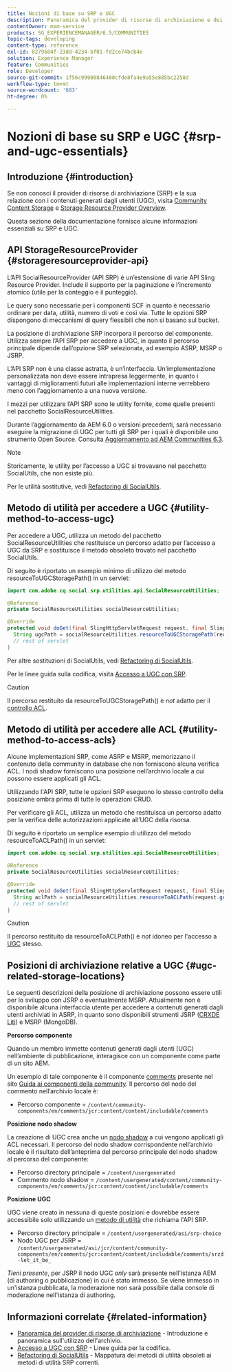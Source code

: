 ```yaml
---
title: Nozioni di base su SRP e UGC
description: Panoramica del provider di risorse di archiviazione e dei contenuti generati dall'utente
contentOwner: msm-service
products: SG_EXPERIENCEMANAGER/6.5/COMMUNITIES
topic-tags: developing
content-type: reference
exl-id: 8279684f-23dd-4234-bf01-fd2ce74bcb4e
solution: Experience Manager
feature: Communities
role: Developer
source-git-commit: 1f56c99980846400cfde8fa4e9a55e885bc2258d
workflow-type: tm+mt
source-wordcount: '683'
ht-degree: 0%

---
```


# Nozioni di base su SRP e UGC {#srp-and-ugc-essentials}

## Introduzione {#introduction}

Se non conosci il provider di risorse di archiviazione (SRP) e la sua relazione con i contenuti generati dagli utenti (UGC), visita [Community Content Storage](working-with-srp.md) e [Storage Resource Provider Overview](srp.md).

Questa sezione della documentazione fornisce alcune informazioni essenziali su SRP e UGC.

## API StorageResourceProvider {#storageresourceprovider-api}

L’API SocialResourceProvider (API SRP) è un’estensione di varie API Sling Resource Provider. Include il supporto per la paginazione e l&#39;incremento atomico (utile per la conteggio e il punteggio).

Le query sono necessarie per i componenti SCF in quanto è necessario ordinare per data, utilità, numero di voti e così via. Tutte le opzioni SRP dispongono di meccanismi di query flessibili che non si basano sul bucket.

La posizione di archiviazione SRP incorpora il percorso del componente. Utilizza sempre l’API SRP per accedere a UGC, in quanto il percorso principale dipende dall’opzione SRP selezionata, ad esempio ASRP, MSRP o JSRP.

L’API SRP non è una classe astratta, è un’interfaccia. Un’implementazione personalizzata non deve essere intrapresa leggermente, in quanto i vantaggi di miglioramenti futuri alle implementazioni interne verrebbero meno con l’aggiornamento a una nuova versione.

I mezzi per utilizzare l’API SRP sono le utility fornite, come quelle presenti nel pacchetto SocialResourceUtilities.

Durante l’aggiornamento da AEM 6.0 o versioni precedenti, sarà necessario eseguire la migrazione di UGC per tutti gli SRP per i quali è disponibile uno strumento Open Source. Consulta [Aggiornamento ad AEM Communities 6.3](upgrade.md).

>[!NOTE]
>
>Storicamente, le utility per l’accesso a UGC si trovavano nel pacchetto SocialUtils, che non esiste più.
>
>Per le utilità sostitutive, vedi [Refactoring di SocialUtils](socialutils.md).

## Metodo di utilità per accedere a UGC {#utility-method-to-access-ugc}

Per accedere a UGC, utilizza un metodo del pacchetto SocialResourceUtilities che restituisce un percorso adatto per l’accesso a UGC da SRP e sostituisce il metodo obsoleto trovato nel pacchetto SocialUtils.

Di seguito è riportato un esempio minimo di utilizzo del metodo resourceToUGCStoragePath() in un servlet:

```java
import com.adobe.cq.social.srp.utilities.api.SocialResourceUtilities;

@Reference
private SocialResourceUtilities socialResourceUtilities;

@Override
protected void doGet(final SlingHttpServletRequest request, final SlingHttpServletResponse response) throws ServletException, IOException {
  String ugcPath = socialResourceUtilities.resourceToUGCStoragePath(request.getResource());
  // rest of servlet
}
```

Per altre sostituzioni di SocialUtils, vedi [Refactoring di SocialUtils](socialutils.md).

Per le linee guida sulla codifica, visita [Accesso a UGC con SRP](accessing-ugc-with-srp.md).

>[!CAUTION]
>
>Il percorso restituito da resourceToUGCStoragePath() è *not* adatto per il [controllo ACL](srp.md#for-access-control-acls).

## Metodo di utilità per accedere alle ACL {#utility-method-to-access-acls}

Alcune implementazioni SRP, come ASRP e MSRP, memorizzano il contenuto della community in database che non forniscono alcuna verifica ACL. I nodi shadow forniscono una posizione nell’archivio locale a cui possono essere applicati gli ACL.

Utilizzando l&#39;API SRP, tutte le opzioni SRP eseguono lo stesso controllo della posizione ombra prima di tutte le operazioni CRUD.

Per verificare gli ACL, utilizza un metodo che restituisca un percorso adatto per la verifica delle autorizzazioni applicate all’UGC della risorsa.

Di seguito è riportato un semplice esempio di utilizzo del metodo resourceToACLPath() in un servlet:

```java
import com.adobe.cq.social.srp.utilities.api.SocialResourceUtilities;

@Reference
private SocialResourceUtilities socialResourceUtilities;

@Override
protected void doGet(final SlingHttpServletRequest request, final SlingHttpServletResponse response) throws ServletException, IOException {
  String aclPath = socialResourceUtilities.resourceToACLPath(request.getResource());
  // rest of servlet
}
```

>[!CAUTION]
>
>Il percorso restituito da resourceToACLPath() è *not* idoneo per l&#39;accesso a [UGC](#utility-method-to-access-acls) stesso.

## Posizioni di archiviazione relative a UGC {#ugc-related-storage-locations}

Le seguenti descrizioni della posizione di archiviazione possono essere utili per lo sviluppo con JSRP o eventualmente MSRP. Attualmente non è disponibile alcuna interfaccia utente per accedere a contenuti generati dagli utenti archiviati in ASRP, in quanto sono disponibili strumenti JSRP ([CRXDE Liti](../../help/sites-developing/developing-with-crxde-lite.md)) e MSRP (MongoDB).

**Percorso componente**

Quando un membro immette contenuti generati dagli utenti (UGC) nell’ambiente di pubblicazione, interagisce con un componente come parte di un sito AEM.

Un esempio di tale componente è il componente [comments](http://localhost:4502/content/community-components/en/comments.html) presente nel sito [Guida ai componenti della community](components-guide.md). Il percorso del nodo del commento nell’archivio locale è:

* Percorso componente = `/content/community-components/en/comments/jcr:content/content/includable/comments`

**Posizione nodo shadow**

La creazione di UGC crea anche un [nodo shadow](srp.md#about-shadow-nodes-in-jcr) a cui vengono applicati gli ACL necessari. Il percorso del nodo shadow corrispondente nell’archivio locale è il risultato dell’anteprima del percorso principale del nodo shadow al percorso del componente:

* Percorso directory principale = `/content/usergenerated`
* Commento nodo shadow = `/content/usergenerated/content/community-components/en/comments/jcr:content/content/includable/comments`

**Posizione UGC**

UGC viene creato in nessuna di queste posizioni e dovrebbe essere accessibile solo utilizzando un [metodo di utilità](#utility-method-to-access-ugc) che richiama l&#39;API SRP.

* Percorso directory principale = `/content/usergenerated/asi/srp-choice`
* Nodo UGC per JSRP = `/content/usergenerated/asi/jcr/content/community-components/en/comments/jcr:content/content/includable/comments/srzd-let_it_be_`

*Tieni presente*, per JSRP il nodo UGC *only* sarà presente nell&#39;istanza AEM (di authoring o pubblicazione) in cui è stato immesso. Se viene immesso in un&#39;istanza pubblicata, la moderazione non sarà possibile dalla console di moderazione nell&#39;istanza di authoring.

## Informazioni correlate {#related-information}

* [Panoramica del provider di risorse di archiviazione](srp.md) - Introduzione e panoramica sull&#39;utilizzo dell&#39;archivio.
* [Accesso a UGC con SRP](accessing-ugc-with-srp.md) - Linee guida per la codifica.
* [Refactoring di SocialUtils](socialutils.md) - Mappatura dei metodi di utilità obsoleti ai metodi di utilità SRP correnti.
